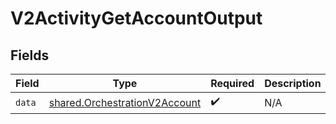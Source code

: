 # V2ActivityGetAccountOutput


## Fields

| Field                                                                          | Type                                                                           | Required                                                                       | Description                                                                    |
| ------------------------------------------------------------------------------ | ------------------------------------------------------------------------------ | ------------------------------------------------------------------------------ | ------------------------------------------------------------------------------ |
| `data`                                                                         | [shared.OrchestrationV2Account](../../models/shared/orchestrationv2account.md) | :heavy_check_mark:                                                             | N/A                                                                            |